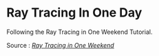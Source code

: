 # Ray Tracing In One Day
Following the Ray Tracing in One Weekend Tutorial.

Source : [_Ray Tracing in One Weekend_](https://raytracing.github.io/books/RayTracingInOneWeekend.html)

